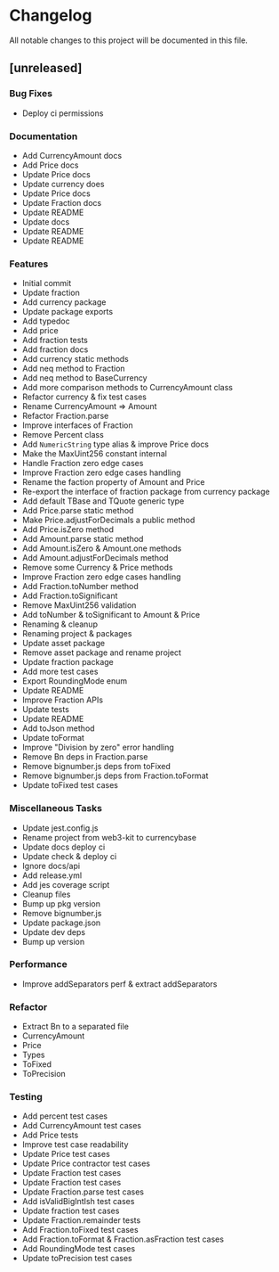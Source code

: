 # Changelog

All notable changes to this project will be documented in this file.

## [unreleased]

### Bug Fixes

- Deploy ci permissions

### Documentation

- Add CurrencyAmount docs
- Add Price docs
- Update Price docs
- Update currency does
- Update Price docs
- Update Fraction docs
- Update README
- Update docs
- Update README
- Update README

### Features

- Initial commit
- Update fraction
- Add currency package
- Update package exports
- Add typedoc
- Add price
- Add fraction tests
- Add fraction docs
- Add currency static methods
- Add neq method to Fraction
- Add neq method to BaseCurrency
- Add more comparison methods to CurrencyAmount class
- Refactor currency & fix test cases
- Rename CurrencyAmount => Amount
- Refactor Fraction.parse
- Improve interfaces of Fraction
- Remove Percent class
- Add `NumericString` type alias & improve Price docs
- Make the MaxUint256 constant internal
- Handle Fraction zero edge cases
- Improve Fraction zero edge cases handling
- Rename the faction property of Amount and Price
- Re-export the interface of fraction package from currency package
- Add default TBase and TQuote generic type
- Add Price.parse static method
- Make Price.adjustForDecimals a public method
- Add Price.isZero method
- Add Amount.parse static method
- Add Amount.isZero & Amount.one methods
- Add Amount.adjustForDecimals method
- Remove some Currency & Price methods
- Improve Fraction zero edge cases handling
- Add Fraction.toNumber method
- Add Fraction.toSignificant
- Remove MaxUint256 validation
- Add toNumber & toSignificant to Amount & Price
- Renaming & cleanup
- Renaming project & packages
- Update asset package
- Remove asset package and rename project
- Update fraction package
- Add more test cases
- Export RoundingMode enum
- Update README
- Improve Fraction APIs
- Update tests
- Update README
- Add toJson method
- Update toFormat
- Improve "Division by zero" error handling
- Remove Bn deps in Fraction.parse
- Remove bignumber.js deps from toFixed
- Remove bignumber.js deps from Fraction.toFormat
- Update toFixed test cases

### Miscellaneous Tasks

- Update jest.config.js
- Rename project from web3-kit to currencybase
- Update docs deploy ci
- Update check & deploy ci
- Ignore docs/api
- Add release.yml
- Add jes coverage script
- Cleanup files
- Bump up pkg version
- Remove bignumber.js
- Update package.json
- Update dev deps
- Bump up version

### Performance

- Improve addSeparators perf & extract addSeparators

### Refactor

- Extract Bn to a separated file
- CurrencyAmount
- Price
- Types
- ToFixed
- ToPrecision

### Testing

- Add percent test cases
- Add CurrencyAmount test cases
- Add Price tests
- Improve test case readability
- Update Price test cases
- Update Price contractor test cases
- Update Fraction test cases
- Update Fraction test cases
- Update Fraction.parse test cases
- Add isValidBigIntIsh test cases
- Update fraction test cases
- Update Fraction.remainder tests
- Add Fraction.toFixed test cases
- Add Fraction.toFormat & Fraction.asFraction test cases
- Add RoundingMode test cases
- Update toPrecision test cases

<!-- generated by git-cliff -->
